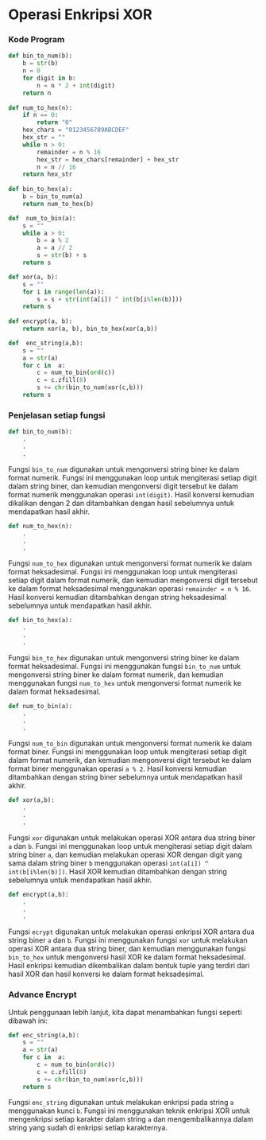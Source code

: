 # Operasi Enkripsi XOR
### Kode Program
```py
def bin_to_num(b):
	b = str(b)
	n = 0
	for digit in b:
		n = n * 2 + int(digit)
	return n
  
def num_to_hex(n):
	if n == 0:
		return "0"
	hex_chars = "0123456789ABCDEF"
	hex_str = ""
	while n > 0:
		remainder = n % 16
		hex_str = hex_chars[remainder] + hex_str
		n = n // 16
	return hex_str
  
def bin_to_hex(a):
	b = bin_to_num(a)
	return num_to_hex(b)

def  num_to_bin(a):
	s = ""
	while a > 0:
		b = a % 2
		a = a // 2
		s = str(b) + s
	return s

def xor(a, b):
	s = ""
	for i in range(len(a)):
		s = s + str(int(a[i]) ^ int(b[i%len(b)]))
	return s
  
def encrypt(a, b):
	return xor(a, b), bin_to_hex(xor(a,b))

def  enc_string(a,b):
	s = ""
	a = str(a)
	for c in  a:
		c = num_to_bin(ord(c))
		c = c.zfill(8)
		s += chr(bin_to_num(xor(c,b)))
	return s
```
### Penjelasan setiap fungsi
```py
def bin_to_num(b):
	.
	.
	.
```
Fungsi `bin_to_num` digunakan untuk mengonversi string biner ke dalam format numerik. Fungsi ini menggunakan loop untuk mengiterasi setiap digit dalam string biner, dan kemudian mengonversi digit tersebut ke dalam format numerik menggunakan operasi `int(digit)`. Hasil konversi kemudian dikalikan dengan 2 dan ditambahkan dengan hasil sebelumnya untuk mendapatkan hasil akhir.
```py
def num_to_hex(n):
	.
	.
	.
```
Fungsi `num_to_hex` digunakan untuk mengonversi format numerik ke dalam format heksadesimal. Fungsi ini menggunakan loop untuk mengiterasi setiap digit dalam format numerik, dan kemudian mengonversi digit tersebut ke dalam format heksadesimal menggunakan operasi `remainder = n % 16`. Hasil konversi kemudian ditambahkan dengan string heksadesimal sebelumnya untuk mendapatkan hasil akhir.
```py
def bin_to_hex(a):
	.
	.
	.
```
Fungsi `bin_to_hex` digunakan untuk mengonversi string biner ke dalam format heksadesimal. Fungsi ini menggunakan fungsi `bin_to_num` untuk mengonversi string biner ke dalam format numerik, dan kemudian menggunakan fungsi `num_to_hex` untuk mengonversi format numerik ke dalam format heksadesimal.
```py
def num_to_bin(a):
	.
	.
	.
```
Fungsi `num_to_bin` digunakan untuk mengonversi format numerik ke dalam format biner. Fungsi ini menggunakan loop untuk mengiterasi setiap digit dalam format numerik, dan kemudian mengonversi digit tersebut ke dalam format biner menggunakan operasi `a % 2`. Hasil konversi kemudian ditambahkan dengan string biner sebelumnya untuk mendapatkan hasil akhir.
```py
def xor(a,b):
	.
	.
	.
```
Fungsi `xor` digunakan untuk melakukan operasi XOR antara dua string biner `a` dan `b`. Fungsi ini menggunakan loop untuk mengiterasi setiap digit dalam string biner `a`, dan kemudian melakukan operasi XOR dengan digit yang sama dalam string biner `b` menggunakan operasi `int(a[i]) ^ int(b[i%len(b)])`. Hasil XOR kemudian ditambahkan dengan string sebelumnya untuk mendapatkan hasil akhir.
```py
def encrypt(a,b):
	.
	.
	.
```
Fungsi `ecrypt` digunakan untuk melakukan operasi enkripsi XOR antara dua string biner `a` dan `b`. Fungsi ini menggunakan fungsi `xor` untuk melakukan operasi XOR antara dua string biner, dan kemudian menggunakan fungsi `bin_to_hex` untuk mengonversi hasil XOR ke dalam format heksadesimal. Hasil enkripsi kemudian dikembalikan dalam bentuk tuple yang terdiri dari hasil XOR dan hasil konversi ke dalam format heksadesimal.
### Advance Encrypt
Untuk penggunaan lebih lanjut, kita dapat menambahkan fungsi seperti dibawah ini:
```py
def enc_string(a,b):
	s = ""
	a = str(a)
	for c in  a:
		c = num_to_bin(ord(c))
		c = c.zfill(8)
		s += chr(bin_to_num(xor(c,b)))
	return s
```
Fungsi `enc_string` digunakan untuk melakukan enkripsi pada string `a` menggunakan kunci `b`. Fungsi ini menggunakan teknik enkripsi XOR untuk mengenkripsi setiap karakter dalam string `a` dan mengembalikannya dalam string yang sudah di enkripsi setiap karakternya.
